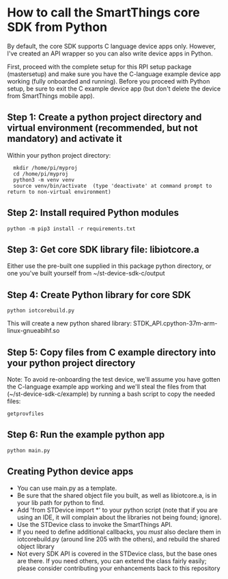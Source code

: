 # How to call the SmartThings core SDK from Python

By default, the core SDK supports C language device apps only.  However, I've created an API wrapper so you can also write device apps in Python.

First, proceed with the complete setup for this RPI setup package (mastersetup) and make sure you have the C-language example device app working (fully onboarded and running).
Before you proceed with Python setup, be sure to exit the C example device app (but don't delete the device from SmartThings mobile app).

## Step 1: Create a python project directory and virtual environment (recommended, but not mandatory) and activate it
Within your python project directory:
```
  mkdir /home/pi/myproj
  cd /home/pi/myproj
  python3 -m venv venv
  source venv/bin/activate  (type 'deactivate' at command prompt to return to non-virtual environment)
```
## Step 2: Install required Python modules
```
python -m pip3 install -r requirements.txt
```
## Step 3: Get core SDK library file: libiotcore.a
Either use the pre-built one supplied in this package python directory, or one you've built yourself from ~/st-device-sdk-c/output

## Step 4: Create Python library for core SDK
```
python iotcorebuild.py
```
This will create a new python shared library: STDK_API.cpython-37m-arm-linux-gnueabihf.so

## Step 5: Copy files from C example directory into your python project directory
Note: To avoid re-onboarding the test device, we'll assume you have gotten the C-language example app working and we'll steal the files from that (~/st-device-sdk-c/example) by running a bash script to copy the needed files:
```
getprovfiles
```

## Step 6: Run the example python app
```
python main.py
```

## Creating Python device apps
- You can use main.py as a template.  
- Be sure that the shared object file you built, as well as libiotcore.a, is in your lib path for python to find.
- Add 'from STDevice import \*' to your python script (note that if you are using an IDE, it will complain about the libraries not being found; ignore).
- Use the STDevice class to invoke the SmartThings API.
- If you need to define additional callbacks, you *must* also declare them in iotcorebuild.py (around line 205 with the others), and rebuild the shared object library
- Not every SDK API is covered in the STDevice class, but the base ones are there.  If you need others, you can extend the class fairly easily; please consider contributing your enhancements back to this repository
